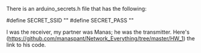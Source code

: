 There is an arduino_secrets.h file that has the following:

#define SECRET_SSID ""
#define SECRET_PASS ""


I was the receiver, my partner was Manas; he was the transmitter. Here's (https://github.com/manaspant/Network_Everything/tree/master/HW_1) the link to his code.
